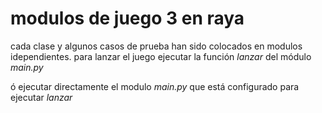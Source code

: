 # modulos de juego 3 en raya

 cada clase y algunos casos de prueba han
 sido colocados en modulos idependientes.
 para lanzar el juego ejecutar la 
 función *lanzar* del módulo *main.py*

 ó ejecutar directamente el modulo *main.py*
 que está configurado para ejecutar *lanzar*
